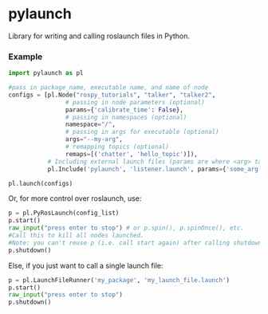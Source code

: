 # pylaunch
Library for writing and calling roslaunch files in Python.

### Example
```python
import pylaunch as pl

#pass in package_name, executable name, and name of node
configs = [pl.Node("rospy_tutorials", "talker", "talker2",
                # passing in node parameters (optional)
                params={'calibrate_time': False},
                # passing in namespaces (optional)
                namespace="/",
                # passing in args for executable (optional)
                args="--my-arg",
                # remapping topics (optional)
                remaps=[('chatter', 'hello_topic')]),
           # Including external launch files (params are where <arg> tags used to go)
           pl.Include('pylaunch', 'listener.launch', params={'some_arg': '21'})]

pl.launch(configs)
```
Or, for more control over roslaunch, use:

```python
p = pl.PyRosLaunch(config_list)
p.start()
raw_input("press enter to stop") # or p.spin(), p.spinOnce(), etc.
#Call this to kill all nodes launched.
#Note: you can't reuse p (i.e. call start again) after calling shutdown.
p.shutdown()  
```

Else, if you just want to call a single launch file:

```python
p = pl.LaunchFileRunner('my_package', 'my_launch_file.launch')
p.start()
raw_input("press enter to stop")
p.shutdown()
```
